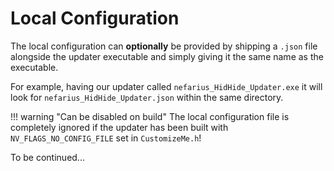 # Local Configuration

The local configuration can **optionally** be provided by shipping a `.json` file alongside the updater executable and simply giving it the same name as the executable.

For example, having our updater called `nefarius_HidHide_Updater.exe` it will look for `nefarius_HidHide_Updater.json` within the same directory.

!!! warning "Can be disabled on build"
    The local configuration file is completely ignored if the updater has been built with  
    `NV_FLAGS_NO_CONFIG_FILE` set in `CustomizeMe.h`!

To be continued...
